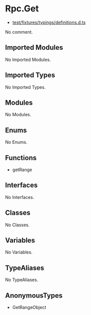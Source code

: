 # Rpc.Get

* [test/fixtures/typings/definitions.d.ts](/test/fixtures/typings/definitions.d.ts#L82)

No comment.

## Imported Modules

No Imported Modules.

## Imported Types

No Imported Types.

## Modules

No Modules.

## Enums

No Enums.

## Functions

* getRange

## Interfaces

No Interfaces.

## Classes

No Classes.

## Variables

No Variables.

## TypeAliases

No TypeAliases.

## AnonymousTypes

* GetRangeObject
